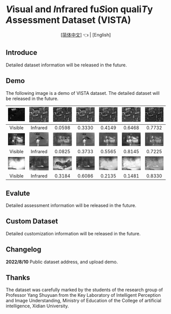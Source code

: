 # ***V***isual and ***I***nfrared fu***S***ion quali***T***y ***A***ssessment Dataset (VISTA) 

</div>

<!--中/英 文档切换-->

<div align="center">

[[简体中文]](README_CN.md) 👈 | [English]

</div>



## Introduce

Detailed dataset information will be released in the future.

## Demo

The following image is a demo of VISTA dataset. The detailed dataset will be released in the future.

|           ![](demo/Vis/2.jpg)            |           ![](demo/Inf/2.jpg)            |           ![](demo/CBF/2.jpg)            |           ![](demo/GTF/2.jpg)            |           ![](demo/NestFuse/2.jpg)            |           ![](demo/CNN/2.jpg)            |           ![](demo/MDLATLRR/2.jpg)            |
| :--------------------------------------: | :--------------------------------------: | :--------------------------------------: | :--------------------------------------: | :-------------------------------------------: | :--------------------------------------: | :-------------------------------------------: |
|                 Visible                  |                 Infrared                 |                  0.0598                  |                  0.3330                  |                    0.4149                     |                  0.6468                  |                    0.7732                     |
|      ![](demo/Vis/Kaptein_1654.jpg)      |      ![](demo/Inf/Kaptein_1654.jpg)      |      ![](demo/CBF/Kaptein_1654.jpg)      |      ![](demo/GTF/Kaptein_1654.jpg)      |      ![](demo/NestFuse/Kaptein_1654.jpg)      |      ![](demo/CNN/Kaptein_1654.jpg)      |      ![](demo/MDLATLRR/Kaptein_1654.jpg)      |
|                 Visible                  |                 Infrared                 |                  0.0825                  |                  0.3733                  |                    0.5565                     |                  0.8145                  |                    0.7225                     |
| ![](demo/Vis/soldier_behind_smoke_2.jpg) | ![](demo/Inf/soldier_behind_smoke_2.jpg) | ![](demo/CBF/soldier_behind_smoke_2.jpg) | ![](demo/GTF/soldier_behind_smoke_2.jpg) | ![](demo/NestFuse/soldier_behind_smoke_2.jpg) | ![](demo/CNN/soldier_behind_smoke_2.jpg) | ![](demo/MDLATLRR/soldier_behind_smoke_2.jpg) |
|                 Visible                  |                 Infrared                 |                  0.3184                  |                  0.6086                  |                    0.2135                     |                  0.1481                  |                    0.8330                     |

## Evalute

Detailed assessment information will be released in the future.

## Custom Dataset

Detailed customization information will be released in the future.

## Changelog

**2022/8/10** Public dataset address, and upload demo.

## Thanks

The dataset was carefully marked by the students of the research group of Professor Yang Shuyuan from the Key Laboratory of Intelligent Perception and Image Understanding, Ministry of Education
of the College of artificial intelligence, Xidian University.
